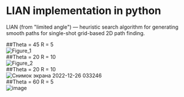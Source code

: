 # LIAN implementation in python
LIAN (from "limited angle") — heuristic search algorithm for generating smooth paths for single-shot grid-based 2D path finding. 

##Theta = 45 R = 5  
![Figure_1](https://user-images.githubusercontent.com/56964428/209480764-854d4fb7-2ca0-4df9-9275-672555cdcd3f.png)  
##Theta = 20 R = 10  
![Figure_2](https://user-images.githubusercontent.com/56964428/209487619-ff91844a-4868-49e3-a918-99d3ea561980.png)  
##Theta = 20 R = 10  
![Снимок экрана 2022-12-26 033246](https://user-images.githubusercontent.com/56964428/209480771-7d7d8f10-4eb3-43c4-8a04-45a0d2c56677.png)  
##Theta = 60 R = 5  
![image](https://user-images.githubusercontent.com/56964428/209480848-c9906a1d-4dd7-4b1e-89ce-9a516cdfcb7d.png)
